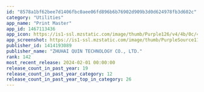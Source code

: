 ```yaml
---
id: "8578a1bf62bee7d1406fbc0aee06fd896b6b76902d909b3d0d624978fb3d602c"
category: "Utilities"
app_name: "Print Master"
app_id: 1467113436
app_icon: https://is1-ssl.mzstatic.com/image/thumb/Purple126/v4/4b/0c/48/4b0c48dd-8047-f7cd-7070-849e6adbc330/AppIcon-0-0-1x_U007emarketing-0-0-0-7-0-0-sRGB-0-0-0-GLES2_U002c0-512MB-85-220-0-0.png/1024x1024bb.png
app_screenshot: https://is1-ssl.mzstatic.com/image/thumb/PurpleSource116/v4/d5/87/a3/d587a3df-07eb-8fb4-5ab2-cb10ce8e4f72/a1e68b35-fd7a-477e-aa63-f5becbac5c2a_1.png/1242x2688bb.png
publisher_id: 1414193089
publisher_name: "ZHUHAI QUIN TECHNOLOGY CO., LTD."
rank: 142
most_recent_release: 2024-02-01 00:00:00
release_count_in_past_year: 19
release_count_in_past_year_category: 12
release_count_in_past_year_top_in_category: 26
---
```

